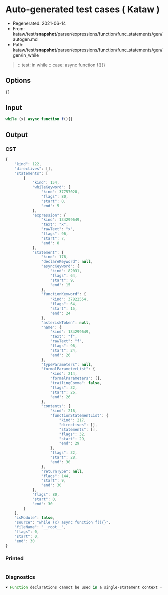 # Auto-generated test cases ( Kataw )
- Regenerated: 2021-06-14
- From: kataw/test/__snapshot__/parser/expressions/function/func_statements/gen/autogen.md
- Path: kataw/test/__snapshot__/parser/expressions/function/func_statements/gen/gen/in_while
> :: test: in while
> :: case: async function f(){}
## Options

`````js
{}
`````
## Input

`````js
while (x) async function f(){}
`````
## Output

### CST

```javascript
{
    "kind": 122,
    "directives": [],
    "statements": [
        {
            "kind": 154,
            "whileKeyword": {
                "kind": 37757028,
                "flags": 80,
                "start": 0,
                "end": 5
            },
            "expression": {
                "kind": 134299649,
                "text": "x",
                "rawText": "x",
                "flags": 96,
                "start": 7,
                "end": 8
            },
            "statement": {
                "kind": 176,
                "declareKeyword": null,
                "asyncKeyword": {
                    "kind": 82031,
                    "flags": 64,
                    "start": 9,
                    "end": 15
                },
                "functionKeyword": {
                    "kind": 37822554,
                    "flags": 64,
                    "start": 15,
                    "end": 24
                },
                "asteriskToken": null,
                "name": {
                    "kind": 134299649,
                    "text": "f",
                    "rawText": "f",
                    "flags": 96,
                    "start": 24,
                    "end": 26
                },
                "typeParameters": null,
                "formalParameterList": {
                    "kind": 214,
                    "formalParameters": [],
                    "trailingComma": false,
                    "flags": 32,
                    "start": 26,
                    "end": 26
                },
                "contents": {
                    "kind": 216,
                    "functionStatementList": {
                        "kind": 217,
                        "directives": [],
                        "statements": [],
                        "flags": 32,
                        "start": 29,
                        "end": 29
                    },
                    "flags": 32,
                    "start": 28,
                    "end": 30
                },
                "returnType": null,
                "flags": 144,
                "start": 9,
                "end": 30
            },
            "flags": 80,
            "start": 0,
            "end": 30
        }
    ],
    "isModule": false,
    "source": "while (x) async function f(){}",
    "fileName": "__root__",
    "flags": 0,
    "start": 0,
    "end": 30
}
```

### Printed

```javascript

```

### Diagnostics

```javascript
✖ Function declarations cannot be used in a single-statement context - start: 9, end: 15

```

